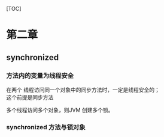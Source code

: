 
[TOC]

# 第二章
## synchronized 
### 方法内的变量为线程安全

在两个 线程访问同一个对象中的同步方法时，一定是线程安全的；  
这个前提是同步方法  

多个线程访问多个对象，则JVM 创建多个锁。

### synchronized 方法与锁对象


